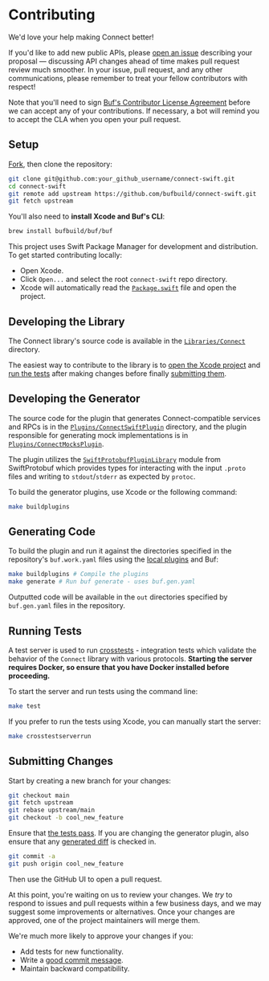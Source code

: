 Contributing
============

We'd love your help making Connect better!

If you'd like to add new public APIs, please [open an issue][open-issue]
describing your proposal &mdash; discussing API changes ahead of time makes
pull request review much smoother. In your issue, pull request, and any other
communications, please remember to treat your fellow contributors with
respect!

Note that you'll need to sign [Buf's Contributor License Agreement][cla]
before we can accept any of your contributions. If necessary, a bot will remind
you to accept the CLA when you open your pull request.

## Setup

[Fork][fork], then clone the repository:

```sh
git clone git@github.com:your_github_username/connect-swift.git
cd connect-swift
git remote add upstream https://github.com/bufbuild/connect-swift.git
git fetch upstream
```

You'll also need to **install Xcode and Buf's CLI**:

```sh
brew install bufbuild/buf/buf
```

This project uses Swift Package Manager for development and
distribution. To get started contributing locally:

- Open Xcode.
- Click `Open...` and select the root `connect-swift` repo directory.
- Xcode will automatically read the [`Package.swift`](../Package.swift)
  file and open the project.

## Developing the Library

The Connect library's source code is available in the
[`Libraries/Connect`](../Libraries/Connect) directory.

The easiest way to contribute to the library is to
[open the Xcode project](#setup) and
[run the tests](#running-tests) after making changes before finally
[submitting them](#submitting-changes).

## Developing the Generator

The source code for the plugin that generates Connect-compatible
services and RPCs is in the
[`Plugins/ConnectSwiftPlugin`](../Plugins/ConnectSwiftPlugin) directory,
and the plugin responsible for generating mock implementations is in
[`Plugins/ConnectMocksPlugin`](../Plugins/ConnectMocksPlugin).

The plugin utilizes the [`SwiftProtobufPluginLibrary`][swift-plugin-library]
module from SwiftProtobuf which provides types for interacting with the input
`.proto` files and writing to `stdout`/`stderr` as expected by `protoc`.

To build the generator plugins, use Xcode or the following command:

```sh
make buildplugins
```

## Generating Code

To build the plugin and run it against the directories specified in
the repository's `buf.work.yaml` files
using the [local plugins](../Plugins) and Buf:

```sh
make buildplugins # Compile the plugins
make generate # Run buf generate - uses buf.gen.yaml
```

Outputted code will be available in the `out` directories specified by
`buf.gen.yaml` files in the repository.

## Running Tests

A test server is used to run
[crosstests](../Tests/ConnectLibraryTests/ConnectCrosstests) -
integration tests which validate the behavior of the `Connect` library with
various protocols. **Starting the server requires Docker,
so ensure that you have Docker installed before proceeding.**

To start the server and run tests using the command line:

```sh
make test
```

If you prefer to run the tests using Xcode, you can manually start the server:

```sh
make crosstestserverrun
```

## Submitting Changes

Start by creating a new branch for your changes:

```sh
git checkout main
git fetch upstream
git rebase upstream/main
git checkout -b cool_new_feature
```

Ensure that [the tests pass](#running-tests). If you are changing the generator
plugin, also ensure that any [generated diff](#generating-code) is checked in.

```sh
git commit -a
git push origin cool_new_feature
```

Then use the GitHub UI to open a pull request.

At this point, you're waiting on us to review your changes. We *try* to respond
to issues and pull requests within a few business days, and we may suggest some
improvements or alternatives. Once your changes are approved, one of the
project maintainers will merge them.

We're much more likely to approve your changes if you:

* Add tests for new functionality.
* Write a [good commit message][commit-message].
* Maintain backward compatibility.

[cla]: https://cla-assistant.io/bufbuild/connect-swift
[commit-message]: http://tbaggery.com/2008/04/19/a-note-about-git-commit-messages.html
[fork]: https://github.com/bufbuild/connect-swift/fork
[open-issue]: https://github.com/bufbuild/connect-swift/issues/new
[swift-plugin-library]: https://github.com/apple/swift-protobuf/tree/main/Sources/SwiftProtobufPluginLibrary
